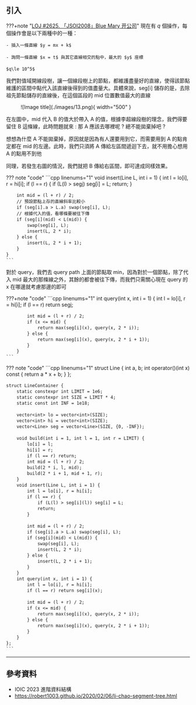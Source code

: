 ## 引入

 
???+note "[LOJ #2625. 「JSOI2008」Blue Mary 开公司](https://loj.ac/p/2625)"
	現在有 $q$ 個操作，每個操作會是以下兩種中的一種：
	
    - 插入一條直線 $y = mx + k$

    - 詢問一條直線 $x = t$ 與其它直線相交的點中，最大的 $y$ 座標

	$q\le 10^5$

我們對值域開線段樹，讓一個線段樹上的節點，都維護盡量好的直線，使得該節點維護的區間中點代入該直線後得到的值盡量大。具體來說，seg[i] 儲存的是，去除祖先節點儲存的直線後，在這個區段的 mid 位置數值最大的直線

<figure markdown>
  ![Image title](./images/13.png){ width="500" }
</figure>

在左圖中，mid 代入 B 的值大於帶入 A 的值，根據李超線段樹的理念，我們得要留住 B 這條線，此時問題就來 : 那 A 應該去哪裡呢 ? 總不能拋棄掉吧 ?

想想為什麼 A 不能拋棄掉，原因就是因為有人還要用到它，而需要用到 A 的點肯定都在 mid 的左邊。此時，我們只須將 A 傳給左區間遞迴下去，就不用擔心想用 A 的點用不到他

同理，若發生右圖的情況，我們就把 B 傳給右區間，即可達成同樣效果。

??? note "code"
    ```cpp linenums="1"
    void insert(Line L, int i = 1) {
        int l = lo[i], r = hi[i];
        if (l == r) {
            if (L(l) > seg[i](l)) seg[i] = L;
            return;
        }

        int mid = (l + r) / 2;
        // 預設節點上存的直線斜率比較小
        if (seg[i].a > L.a) swap(seg[i], L);
        // 根據代入的值，看哪條要被往下傳
        if (seg[i](mid) < L(mid)) {
            swap(seg[i], L);
            insert(L, 2 * i);
        } else {
            insert(L, 2 * i + 1);
        }
    }
    ```

對於 query，我們去 query path 上面的節點取 min，因為對於一個節點，除了代入 mid 最大的那條線之外，其餘的都會被往下傳，而我們只需關心現在 query 的 x 在哪邊就考慮那邊的即可

???+note "code"
	```cpp linenums="1"
	int query(int x, int i = 1) {
            int l = lo[i], r = hi[i];
            if (l == r) return seg[i](x);

            int mid = (l + r) / 2;
            if (x <= mid) {
                return max(seg[i](x), query(x, 2 * i));
            } else {
                return max(seg[i](x), query(x, 2 * i + 1));
            }
        }
    ```

??? note "code"
	```cpp linenums="1"
	struct Line {
        int a, b;
        int operator()(int x) const {
            return a * x + b;
        }
    };

    struct LineContainer {
        static constexpr int LIMIT = 1e6;
        static constexpr int SIZE = LIMIT * 4;
        static const int INF = 1e18;

        vector<int> lo = vector<int>(SIZE);
        vector<int> hi = vector<int>(SIZE);
        vector<Line> seg = vector<Line>(SIZE, {0, -INF});

        void build(int i = 1, int l = 1, int r = LIMIT) {
            lo[i] = l;
            hi[i] = r;
            if (l == r) return;
            int mid = (l + r) / 2;
            build(2 * i, l, mid);
            build(2 * i + 1, mid + 1, r);
        }
        void insert(Line L, int i = 1) {
            int l = lo[i], r = hi[i];
            if (l == r) {
                if (L(l) > seg[i](l)) seg[i] = L;
                return;
            }

            int mid = (l + r) / 2;
            if (seg[i].a > L.a) swap(seg[i], L);
            if (seg[i](mid) < L(mid)) {
                swap(seg[i], L);
                insert(L, 2 * i);
            } else {
                insert(L, 2 * i + 1);
            }
        }
        int query(int x, int i = 1) {
            int l = lo[i], r = hi[i];
            if (l == r) return seg[i](x);

            int mid = (l + r) / 2;
            if (x <= mid) {
                return max(seg[i](x), query(x, 2 * i));
            } else {
                return max(seg[i](x), query(x, 2 * i + 1));
            }
        }
    };
    ```

---

## 參考資料

- IOIC 2023 進階資料結構
- <https://robert1003.github.io/2020/02/06/li-chao-segment-tree.html>